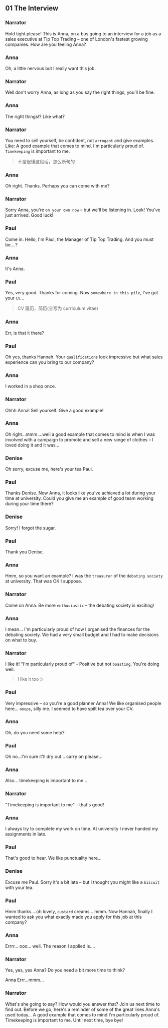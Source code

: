 01 The Interview
- 

### Narrator
Hold tight please! This is Anna, on a bus going to an interview for a job as a sales executive at Tip Top Trading – one of London's fastest growing companies. How are you feeling Anna?

### Anna
Oh, a little nervous but I really want this job.

### Narrator
Well don't worry Anna, as long as you say the right things, you'll be fine.

### Anna
The right things!? Like what?

### Narrator
You need to sell yourself, be confident, not `arrogant` and give examples. Like: A good example that comes to mind. I'm particularly proud of. `Timekeeping` is important to me.
> 不是很懂这段话，怎么断句的

### Anna
Oh right. Thanks. Perhaps you can come with me?

### Narrator
Sorry Anna, you're `on your own now` – but we'll be listening in. Look! You've just arrived. Good luck!

### Paul
Come in. Hello, I'm Paul, the Manager of Tip Top Trading. And you must be….?

### Anna
It's Anna.

### Paul
Yes, very good. Thanks for coming. Now `somewhere in this pile`, I've got your `CV`…
>CV 履历，简历(全写为 curriculum vitae)


### Anna
Err, is that it there?

### Paul
Oh yes, thanks Hannah. Your `qualifications` look impressive but what sales experience can you bring to our company?

### Anna
I worked in a shop once.

### Narrator
Ohhh Anna! Sell yourself. Give a good example!

### Anna
Oh right…mmm….well a good example that comes to mind is when I was involved with a campaign to promote and sell a new range of clothes – I loved doing it and it was…

### Denise
Oh sorry, excuse me, here's your tea Paul.

### Paul
Thanks Denise. Now Anna, it looks like you've achieved a lot during your time at university. Could you give me an example of good team working during your time there?

### Denise
Sorry! I forgot the sugar.

### Paul
Thank you Denise.

### Anna
Hmm, so you want an example? I was the `treasurer` of the `debating society` at university. That was OK I suppose.

### Narrator
Come on Anna. Be more `enthusiastic` – the debating society is exciting!

### Anna
I mean… I'm particularly proud of how I organised the finances for the debating society. We had a very small budget and I had to make decisions on what to buy.

### Narrator
I like it! "I'm particularly proud of" - Positive but not `boasting`. You're doing well.
> I like it too :)

### Paul
Very impressive – so you're a good planner Anna! We like organised people here... `ooops`, silly me. I seemed to have spilt tea over your CV.

### Anna
Oh, do you need some help?

### Paul
Oh no…I'm sure it'll dry out… carry on please…

### Anna
Also… timekeeping is important to me…

### Narrator
"Timekeeping is important to me" – that's good!

### Anna
I always try to complete my work on time. At university I never handed my assignments in late.

### Paul
That's good to hear. We like punctuality here…

### Denise
Excuse me Paul. Sorry it's a bit late – but I thought you might like a `biscuit` with your tea.

### Paul
Hmm thanks….oh lovely, `custard` creams… mmm. Now Hannah, finally I wanted to ask you what exactly made you apply for this job at this company?

### Anna
Errrr… ooo… well. The reason I applied is….

### Narrator
Yes, yes, yes Anna? Do you need a bit more time to think?

Anna
Errr…mmm…

### Narrator
What's she going to say? How would you answer that? Join us next time to find out. Before we go, here's a reminder of some of the great lines Anna's used today… A good example that comes to mind I'm particularly proud of. Timekeeping is important to me. Until next time, bye bye!